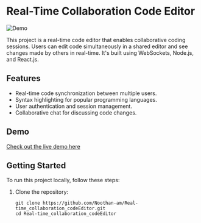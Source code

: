 # Real-Time Collaboration Code Editor

![Demo](demo.gif)

This project is a real-time code editor that enables collaborative coding sessions. Users can edit code simultaneously in a shared editor and see changes made by others in real-time. It's built using WebSockets, Node.js, and React.js.

## Features

- Real-time code synchronization between multiple users.
- Syntax highlighting for popular programming languages.
- User authentication and session management.
- Collaborative chat for discussing code changes.

## Demo

[Check out the live demo here](https://your-demo-url.com)

## Getting Started

To run this project locally, follow these steps:

1. Clone the repository:

   ```shell
   git clone https://github.com/Noothan-am/Real-time_collaboration_codeEditor.git
   cd Real-time_collaboration_codeEditor
   ```
